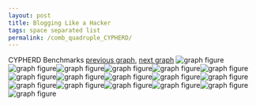 ```yaml
---
layout: post
title: Blogging Like a Hacker
tags: space separated list
permalink: /comb_quadruple_CYPHERD/
---
```


CYPHERD Benchmarks
[previous graph](../comb_quadruple_AVL/), [next graph](../comb_quadruple_EGG/)
<img src="./images/quadruple/CYPHERD/CYPHERD-AVL_box.png" alt="graph figure"><img src="./images/quadruple/CYPHERD/CYPHERD-A_box.png" alt="graph figure"><img src="./images/quadruple/CYPHERD/CYPHERD-CYPHERD_box.png" alt="graph figure"><img src="./images/quadruple/CYPHERD/CYPHERD-EGG_box.png" alt="graph figure"><img src="./images/quadruple/CYPHERD/CYPHERD-FACE_box.png" alt="graph figure"><img src="./images/quadruple/CYPHERD/CYPHERD-FLOYD_box.png" alt="graph figure"><img src="./images/quadruple/CYPHERD/CYPHERD-F_box.png" alt="graph figure"><img src="./images/quadruple/CYPHERD/CYPHERD-H_box.png" alt="graph figure"><img src="./images/quadruple/CYPHERD/CYPHERD-JSOND_box.png" alt="graph figure"><img src="./images/quadruple/CYPHERD/CYPHERD-K_box.png" alt="graph figure"><img src="./images/quadruple/CYPHERD/CYPHERD-O_box.png" alt="graph figure"><img src="./images/quadruple/CYPHERD/CYPHERD-PDFD_box.png" alt="graph figure"><img src="./images/quadruple/CYPHERD/CYPHERD-RB_box.png" alt="graph figure"><img src="./images/quadruple/CYPHERD/CYPHERD-ROD_box.png" alt="graph figure"><img src="./images/quadruple/CYPHERD/CYPHERD-SMATRIX_box.png" alt="graph figure"><img src="./images/quadruple/CYPHERD/CYPHERD-SORTD_box.png" alt="graph figure"><img src="./images/quadruple/CYPHERD/CYPHERD-ZB_box.png" alt="graph figure">